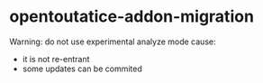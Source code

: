 # opentoutatice-addon-migration

Warning: do not use experimental analyze mode cause:
* it is not re-entrant
* some updates can be commited
